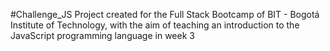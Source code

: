 #Challenge_JS
Project created for the Full Stack Bootcamp of BIT - Bogotá Institute of Technology, with the aim of teaching an introduction to the JavaScript programming language in week 3
